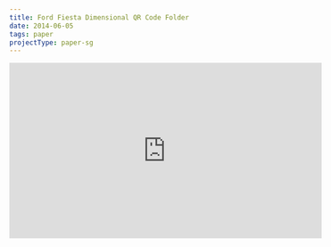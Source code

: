 ```yaml
---
title: Ford Fiesta Dimensional QR Code Folder
date: 2014-06-05
tags: paper
projectType: paper-sg
---
```


<iframe width="560" height="315" src="https://www.youtube-nocookie.com/embed/UdWcEIrPb6E" title="YouTube video player" frameborder="0" allow="accelerometer; autoplay; clipboard-write; encrypted-media; gyroscope; picture-in-picture; web-share" referrerpolicy="strict-origin-when-cross-origin" allowfullscreen></iframe>
